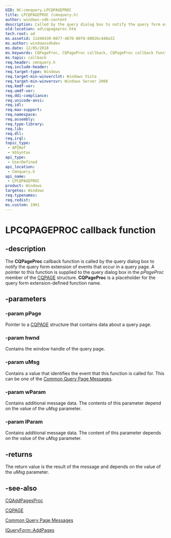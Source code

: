 ```yaml
---
UID: NC:cmnquery.LPCQPAGEPROC
title: LPCQPAGEPROC (cmnquery.h)
author: windows-sdk-content
description: Called by the query dialog box to notify the query form extension of events that occur in a query page.
old-location: ad\cqpageproc.htm
tech.root: ad
ms.assetid: 11d40439-0877-4870-80f8-88026c448a32
ms.author: windowssdkdev
ms.date: 12/05/2018
ms.keywords: CQPageProc, CQPageProc callback, CQPageProc callback function [Active Directory], LPCQPAGEPROC, LPCQPAGEPROC callback function pointer [Active Directory], ad.cqpageproc, cmnquery/CQPageProc
ms.topic: callback
req.header: cmnquery.h
req.include-header: 
req.target-type: Windows
req.target-min-winverclnt: Windows Vista
req.target-min-winversvr: Windows Server 2008
req.kmdf-ver: 
req.umdf-ver: 
req.ddi-compliance: 
req.unicode-ansi: 
req.idl: 
req.max-support: 
req.namespace: 
req.assembly: 
req.type-library: 
req.lib: 
req.dll: 
req.irql: 
topic_type:
 - APIRef
 - kbSyntax
api_type:
 - UserDefined
api_location:
 - Cmnquery.h
api_name:
 - LPCQPAGEPROC
product: Windows
targetos: Windows
req.typenames: 
req.redist: 
ms.custom: 19H1
---
```


# LPCQPAGEPROC callback function


## -description


The <b>CQPageProc</b> callback function is called by the query dialog box to notify the query form extension of events that occur in a query page. A pointer to this function is supplied to the query dialog box in the <i>pPageProc</i> member of the <a href="https://docs.microsoft.com/windows/desktop/api/cmnquery/ns-cmnquery-_cqpage">CQPAGE</a> structure. <b>CQPageProc</b> is a placeholder for the query form extension-defined function name.


## -parameters




### -param pPage

Pointer to a <a href="https://docs.microsoft.com/windows/desktop/api/cmnquery/ns-cmnquery-_cqpage">CQPAGE</a> structure that contains data about a query page.


### -param hwnd

Contains the window handle of the query page.


### -param uMsg

Contains a value that identifies the event that this function is called for. This can be one of the <a href="https://docs.microsoft.com/windows/desktop/AD/messages-communicated-through-user-interfaces">Common Query Page Messages</a>.


### -param wParam

Contains additional message data. The contents of this parameter depend on the value of the <i>uMsg</i> parameter.


### -param lParam

Contains additional message data. The content of this parameter depends on the value of the <i>uMsg</i> parameter.


## -returns



The return value is the result of the message  and depends on the value of the <i>uMsg</i> parameter.




## -see-also




<a href="https://docs.microsoft.com/windows/desktop/api/cmnquery/nc-cmnquery-lpcqaddpagesproc">CQAddPagesProc</a>



<a href="https://docs.microsoft.com/windows/desktop/api/cmnquery/ns-cmnquery-_cqpage">CQPAGE</a>



<a href="https://docs.microsoft.com/windows/desktop/AD/messages-communicated-through-user-interfaces">Common Query Page Messages</a>



<a href="https://docs.microsoft.com/windows/desktop/api/cmnquery/nf-cmnquery-iqueryform-addpages">IQueryForm::AddPages</a>
 

 

